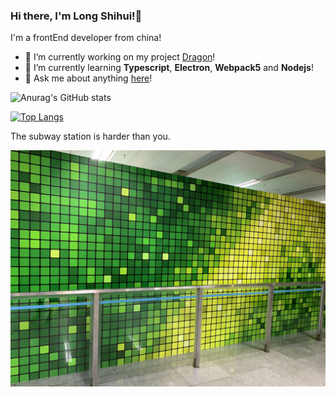 ### Hi there, I'm Long Shihui!👋

I'm a frontEnd developer from china!

- 🔭 I’m currently working on my project [Dragon](https://github.com/longshihui/dragon)!
- 🌱 I’m currently learning **Typescript**, **Electron**, **Webpack5** and **Nodejs**!
- 💬 Ask me about anything [here](391424924@qq.com)!

![Anurag's GitHub stats](https://github-readme-stats.vercel.app/api?username=longshihui&show_icons=true&theme=radical)

[![Top Langs](https://github-readme-stats.vercel.app/api/top-langs/?username=longshihui&theme=radical)](https://github.com/anuraghazra/github-readme-stats)

The subway station is harder than you.

![Subway Wall](./wall.jpg)

